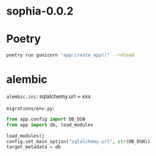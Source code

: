 # sophia-0.0.2


# Poetry

```sh
poetry run gunicorn "app:create_app()" --reload
```

# alembic

`alembic.ini`:
sqlalchemy.url = xxx

`migrations/env.py`:

```python
from app.config import DB_DSN
from app import db, load_modules

load_modules()
config.set_main_option("sqlalchemy.url", str(DB_DSN))
target_metadata = db
```